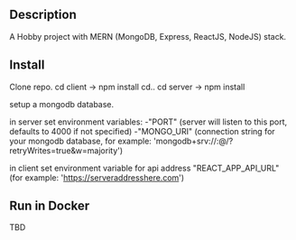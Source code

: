 ## Description

A Hobby project with MERN (MongoDB, Express, ReactJS, NodeJS) stack.

## Install

Clone repo.
cd client -> npm install
cd..
cd server -> npm install

setup a mongodb database.

in server set environment variables:
	-"PORT" (server will listen to this port, defaults to 4000 if not specified)
	-"MONGO_URI" (connection string for your mongodb database, for example: 'mongodb+srv://<username>:<password>@<cluster>/<database>?retryWrites=true&w=majority')

in client set environment variable for api address "REACT_APP_API_URL" (for example: 'https://serveraddresshere.com')

## Run in Docker

TBD